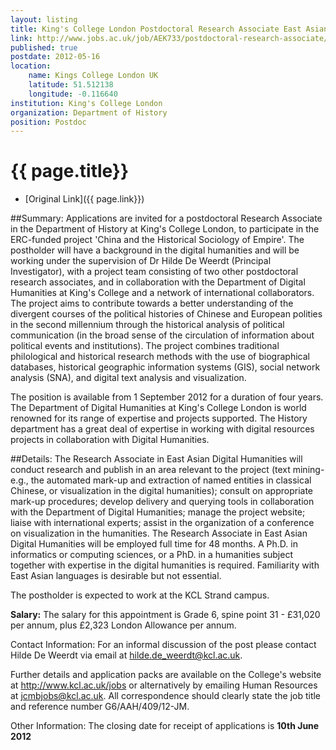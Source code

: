 ```yaml
---
layout: listing
title: King's College London Postdoctoral Research Associate East Asian Digital Humanities - Department of History
link: http://www.jobs.ac.uk/job/AEK733/postdoctoral-research-associate/
published: true
postdate: 2012-05-16
location:
    name: Kings College London UK
    latitude: 51.512138
    longitude: -0.116640
institution: King's College London
organization: Department of History
position: Postdoc
---
```



# {{ page.title}}

* [Original Link]({{ page.link}})

##Summary: 
Applications are invited for a postdoctoral Research Associate in the Department of History at King's College London, to participate in the ERC-funded project 'China and the Historical Sociology of Empire'. The postholder will have a background in the digital humanities and will be working under the supervision of Dr Hilde De Weerdt (Principal Investigator), with a project team consisting of two other postdoctoral research associates, and in collaboration with the Department of Digital Humanities at King's College and a network of international collaborators. The project aims to contribute towards a better understanding of the divergent courses of the political histories of Chinese and European polities in the second millennium through the historical analysis of political communication (in the broad sense of the circulation of information about political events and institutions). The project combines traditional philological and historical research methods with the use of biographical databases, historical geographic information systems (GIS), social network analysis (SNA), and digital text analysis and visualization.

The position is available from 1 September 2012 for a duration of four years. The Department of Digital Humanities at King's College London is world renowned for its range of expertise and projects supported. The History department has a great deal of expertise in working with digital resources projects in collaboration with Digital Humanities.

##Details: 
The Research Associate in East Asian Digital Humanities will conduct research and publish in an area relevant to the project (text mining-e.g., the automated mark-up and extraction of named entities in classical Chinese, or visualization in the digital humanities); consult on appropriate mark-up procedures; develop delivery and querying tools in collaboration with the Department of Digital Humanities; manage the project website; liaise with international experts; assist in the organization of a conference on visualization in the humanities. The Research Associate in East Asian Digital Humanities will be employed full time for 48 months. A Ph.D. in informatics or computing sciences, or a PhD. in a humanities subject together with expertise in the digital humanities is required. Familiarity with East Asian languages is desirable but not essential.

The postholder is expected to work at the KCL Strand campus.

**Salary:** The salary for this appointment is Grade 6, spine point 31 - &pound;31,020 per annum, plus &pound;2,323 London Allowance per annum.

Contact Information: For an informal discussion of the post please contact Hilde De Weerdt via email at <hilde.de_weerdt@kcl.ac.uk>.

Further details and application packs are available on the College's website at <http://www.kcl.ac.uk/jobs> or alternatively by emailing Human Resources at <jcmbjobs@kcl.ac.uk>. All correspondence should clearly state the job title and reference number G6/AAH/409/12-JM.

Other Information: The closing date for receipt of applications is **10th June 2012**